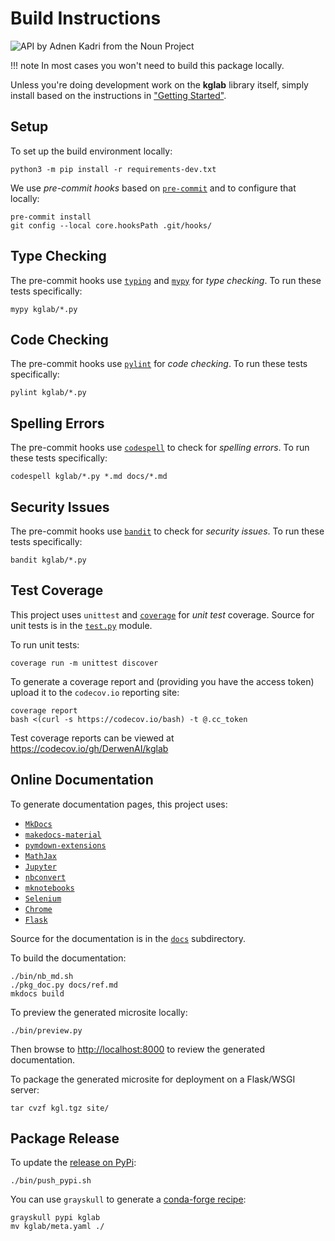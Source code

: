 # Build Instructions

<img src="../assets/nouns/api.png" alt="API by Adnen Kadri from the Noun Project" />

!!! note
    In most cases you won't need to build this package locally.

Unless you're doing development work on the **kglab** library itself,
simply install based on the instructions in
["Getting Started"](https://derwen.ai/docs/kgl/start/).


## Setup

To set up the build environment locally:
```
python3 -m pip install -r requirements-dev.txt
```

We use *pre-commit hooks* based on [`pre-commit`](https://pre-commit.com/)
and to configure that locally:
```
pre-commit install
git config --local core.hooksPath .git/hooks/
```


## Type Checking

The pre-commit hooks use
[`typing`](https://docs.python.org/3/library/typing.html)
and
[`mypy`](https://mypy.readthedocs.io/)
for *type checking*.
To run these tests specifically:
```
mypy kglab/*.py
```


## Code Checking

The pre-commit hooks use
[`pylint`](https://www.pylint.org/)
for *code checking*.
To run these tests specifically:
```
pylint kglab/*.py
```


## Spelling Errors

The pre-commit hooks use
[`codespell`](https://github.com/codespell-project/codespell)
to check for *spelling errors*.
To run these tests specifically:
```
codespell kglab/*.py *.md docs/*.md
```


## Security Issues

The pre-commit hooks use
[`bandit`](https://bandit.readthedocs.io/)
to check for *security issues*.
To run these tests specifically:
```
bandit kglab/*.py
```


## Test Coverage

This project uses `unittest` and 
[`coverage`](https://coverage.readthedocs.io/)
for *unit test* coverage. 
Source for unit tests is in the 
[`test.py`](https://github.com/DerwenAI/kglab/blob/main/test.py)
module.

To run unit tests:
```
coverage run -m unittest discover
```

To generate a coverage report and (providing you have the access
token) upload it to the `codecov.io` reporting site:
```
coverage report
bash <(curl -s https://codecov.io/bash) -t @.cc_token
```

Test coverage reports can be viewed at
<https://codecov.io/gh/DerwenAI/kglab>


## Online Documentation

To generate documentation pages, this project uses:

  * [`MkDocs`](https://www.mkdocs.org/)
  * [`makedocs-material`](https://squidfunk.github.io/mkdocs-material/)
  * [`pymdown-extensions`](https://facelessuser.github.io/pymdown-extensions/)
  * [`MathJax`](https://www.mathjax.org/)
  * [`Jupyter`](https://jupyter.org/install)
  * [`nbconvert`](https://nbconvert.readthedocs.io/)
  * [`mknotebooks`](https://github.com/greenape/mknotebooks)
  * [`Selenium`](https://selenium-python.readthedocs.io/)
  * [`Chrome`](https://www.google.com/chrome/)
  * [`Flask`](https://flask.palletsprojects.com/)

Source for the documentation is in the 
[`docs`](https://github.com/DerwenAI/kglab/tree/main/docs)
subdirectory.

To build the documentation:
```
./bin/nb_md.sh
./pkg_doc.py docs/ref.md
mkdocs build
```

To preview the generated microsite locally:
```
./bin/preview.py
```

Then browse to <http://localhost:8000> to review the generated
documentation.

To package the generated microsite for deployment on a
Flask/WSGI server:
```
tar cvzf kgl.tgz site/
```


## Package Release

To update the [release on PyPi](https://pypi.org/project/kglab/):
```
./bin/push_pypi.sh
```

You can use `grayskull` to generate a
[conda-forge recipe](https://github.com/conda-forge/staged-recipes):
```
grayskull pypi kglab
mv kglab/meta.yaml ./
```
